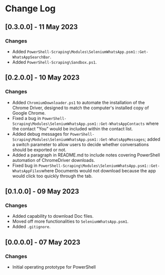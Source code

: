 # Change Log

## [0.3.0.0] - 11 May 2023
### Changes
- Added `PowerShell-Scraping\Modules\SeleniumWhatsApp.psm1::Get-WhatsAppSearchBar`.
- Added `PowerShell-Scraping\Sandbox.ps1`.

## [0.2.0.0] - 10 May 2023
### Changes
- Added `ChromiumDownloader.ps1` to automate the installation of the Chrome Driver, designed to match the computer's installed copy of Google Chrome.
- Fixed a bug in `PowerShell-Scraping\Modules\SeleniumWhatsApp.psm1::Get-WhatsAppContacts` where the contact "You" would be included within the contact list.
- Added debug messages for `PowerShell-Scraping\Modules\SeleniumWhatsApp.psm1::Get-WhatsAppMessages`; added a switch parameter to allow users to decide whether conversations should be exported or not.
- Added a paragraph in README.md to include notes covering PowerShell automation of ChromeDriver downloads.
- Fixed bug in `PowerShell-Scraping\Modules\SeleniumWhatsApp.psm1::Get-WhatsAppFiles`where Documents would not download because the app would click too quickly through the tab.

## [0.1.0.0] - 09 May 2023
### Changes
- Added capability to download Doc files.
- Moved off more functionalities to `SeleniumWhatsApp.psm1`.
- Added `.gitignore`.

## [0.0.0.0] - 07 May 2023
### Changes
- Initial operating prototype for PowerShell

